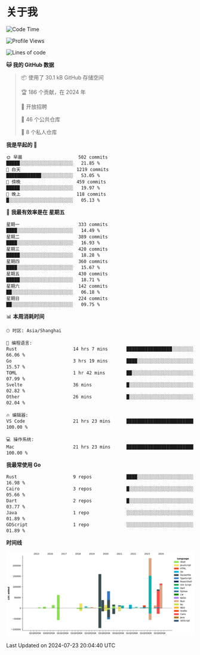 # 关于我

<!--START_SECTION:waka-->
![Code Time](http://img.shields.io/badge/Code%20Time-2%2C965%20hrs%2013%20mins-blue)

![Profile Views](http://img.shields.io/badge/%E4%B8%AA%E4%BA%BA%E8%B5%84%E6%96%99%E8%A7%82%E7%9C%8B%E6%AC%A1%E6%95%B0-0-blue)

![Lines of code](https://img.shields.io/badge/%E4%BB%8E%E3%80%8CHello%20World%E3%80%8D%E8%B5%B7%E6%88%91%E5%B7%B2%E7%BB%8F%E5%86%99%E4%BA%86-932.0%20thousand%20%E8%A1%8C%E4%BB%A3%E7%A0%81-blue)

**🐱 我的 GitHub 数据** 

> 📦  使用了 30.1 kB GitHub 存储空间 
 > 
> 🏆 186 个贡献，在 2024 年
 > 
> 💼 开放招聘
 > 
> 📜 46 个公共仓库 
 > 
> 🔑 8 个私人仓库 
 > 
**我是早起的 🐤** 

```text
🌞 早晨                     502 commits         █████░░░░░░░░░░░░░░░░░░░░   21.85 % 
🌆 白天                     1219 commits        █████████████░░░░░░░░░░░░   53.05 % 
🌃 傍晚                     459 commits         █████░░░░░░░░░░░░░░░░░░░░   19.97 % 
🌙 晚上                     118 commits         █░░░░░░░░░░░░░░░░░░░░░░░░   05.13 % 
```
📅 **我最有效率是在 星期五** 

```text
星期一                      333 commits         ████░░░░░░░░░░░░░░░░░░░░░   14.49 % 
星期二                      389 commits         ████░░░░░░░░░░░░░░░░░░░░░   16.93 % 
星期三                      420 commits         █████░░░░░░░░░░░░░░░░░░░░   18.28 % 
星期四                      360 commits         ████░░░░░░░░░░░░░░░░░░░░░   15.67 % 
星期五                      430 commits         █████░░░░░░░░░░░░░░░░░░░░   18.71 % 
星期六                      142 commits         ██░░░░░░░░░░░░░░░░░░░░░░░   06.18 % 
星期日                      224 commits         ██░░░░░░░░░░░░░░░░░░░░░░░   09.75 % 
```


📊 **本周消耗时间** 

```text
🕑︎ 时区: Asia/Shanghai

💬 编程语言: 
Rust                     14 hrs 7 mins       █████████████████░░░░░░░░   66.06 % 
Go                       3 hrs 19 mins       ████░░░░░░░░░░░░░░░░░░░░░   15.57 % 
TOML                     1 hr 42 mins        ██░░░░░░░░░░░░░░░░░░░░░░░   07.99 % 
Svelte                   36 mins             █░░░░░░░░░░░░░░░░░░░░░░░░   02.82 % 
Other                    26 mins             █░░░░░░░░░░░░░░░░░░░░░░░░   02.04 % 

🔥 编辑器: 
VS Code                  21 hrs 23 mins      █████████████████████████   100.00 % 

💻 操作系统: 
Mac                      21 hrs 23 mins      █████████████████████████   100.00 % 
```

**我最常使用 Go** 

```text
Rust                     9 repos             ████░░░░░░░░░░░░░░░░░░░░░   16.98 % 
Cairo                    3 repos             █░░░░░░░░░░░░░░░░░░░░░░░░   05.66 % 
Dart                     2 repos             █░░░░░░░░░░░░░░░░░░░░░░░░   03.77 % 
Java                     1 repo              ░░░░░░░░░░░░░░░░░░░░░░░░░   01.89 % 
GDScript                 1 repo              ░░░░░░░░░░░░░░░░░░░░░░░░░   01.89 % 
```



**时间线**

![Lines of Code chart](https://raw.githubusercontent.com/catusax/catusax/master/assets/bar_graph.png)


 Last Updated on 2024-07-23 20:04:40 UTC
<!--END_SECTION:waka-->
